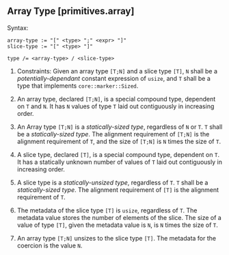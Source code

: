 ## Array Type [primitives.array]

Syntax:
```abnf
array-type := "[" <type> ";" <expr> "]"
slice-type := "[" <type> "]"

type /= <array-type> / <slice-type>
```

1. Constraints: Given an array type `[T;N]` and a slice type `[T]`, `N` shall be a *potentially-dependant* constant expression of `usize`, and `T` shall be a type that implements `core::marker::Sized`.

2. An array type, declared `[T;N]`, is a special compound type, dependent on `T` and `N`. It has `N` values of type `T` laid out contiguously in increasing order. 

3. An Array type `[T;N]` is a *statically-sized type*, regardless of `N` or `T`. `T` shall be a *statically-sized type*. The alignment requirement of `[T;N]` is the alignment requirement of `T`, and the size of `[T;N]` is `N` times the size of `T`. 

4. A slice type, declared `[T]`, is a special compound type, dependent on `T`. It has a statically unknown number of values of `T` laid out contiguously in increasing order.

5. A slice type is a *statically-unsized type*, regardless of `T`. `T` shall be a *statically-sized type*. The alignment requirement of `[T]` is the alignment requirement of `T`. 

6. The metadata of the slice type `[T]` is `usize`, regardless of `T`. The metadata value stores the number of elements of the slice. The size of a value of type `[T]`, given the metadata value is `N`, is `N` times the size of `T`. 

7. An array type `[T;N]` unsizes to the slice type `[T]`. The metadata for the coercion is the value `N`. 